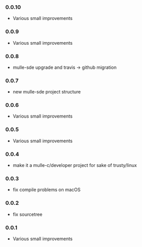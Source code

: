 ### 0.0.10

* Various small improvements

### 0.0.9

* Various small improvements

### 0.0.8

* mulle-sde upgrade and travis -> github migration

### 0.0.7

* new mulle-sde project structure

### 0.0.6

* Various small improvements

### 0.0.5

* Various small improvements

### 0.0.4

* make it a mulle-c/developer project for sake of trusty/linux

### 0.0.3

* fix compile problems on macOS

### 0.0.2

* fix sourcetree

### 0.0.1

* Various small improvements

